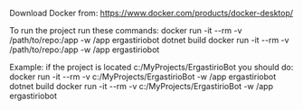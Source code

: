 Download Docker from: https://www.docker.com/products/docker-desktop/

To run the project run these commands:
docker run -it --rm -v /path/to/repo:/app -w /app ergastiriobot dotnet build
docker run -it --rm -v /path/to/repo:/app -w /app ergastiriobot


Example:
if the project is located c:/MyProjects/ErgastirioBot you should do:
docker run -it --rm -v c:/MyProjects/ErgastirioBot  -w /app ergastiriobot dotnet build
docker run -it --rm -v c:/MyProjects/ErgastirioBot  -w /app ergastiriobot
